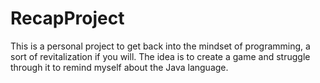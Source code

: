 # RecapProject
This is a personal project to get back into the mindset of programming, a sort of revitalization if you will. The idea is to create a game and struggle through it to remind myself about the Java language.
